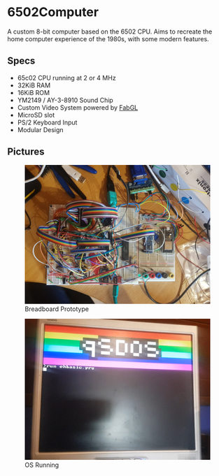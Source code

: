 # 6502Computer
A custom 8-bit computer based on the 6502 CPU. Aims to recreate the home computer experience of the 1980s, with some modern features.

## Specs
- 65c02 CPU running at 2 or 4 MHz
- 32KiB RAM
- 16KiB ROM
- YM2149 / AY-3-8910 Sound Chip
- Custom Video System powered by [FabGL](https://github.com/fdivitto/fabgl)
- MicroSD slot
- PS/2 Keyboard Input
- Modular Design

## Pictures
<figure>
    <img src="Pictures/prototype.jpg" alt="Breadboard Prototype" width="500"/>
    <figcaption>Breadboard Prototype</figcaption>
</figure>
<figure>
    <img src="Pictures/qsdos.jpg" alt="OS Running" width="500"/>
    <figcaption>OS Running</figcaption>
</figure>